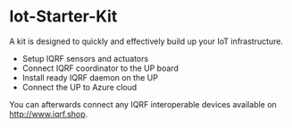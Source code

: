# Iot-Starter-Kit

A kit is designed to quickly and effectively build up your IoT infrastructure.

- Setup IQRF sensors and actuators
- Connect IQRF coordinator to the UP board
- Install ready IQRF daemon on the UP
- Connect the UP to Azure cloud

You can afterwards connect any IQRF interoperable devices available on http://www.iqrf.shop.
